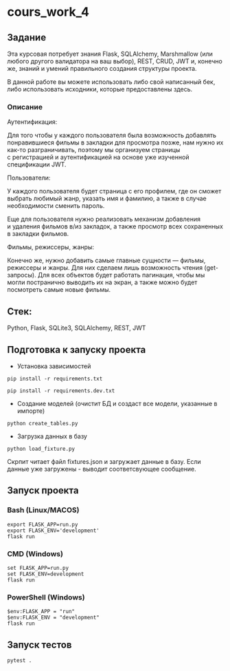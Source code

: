 # cours_work_4

## Задание

Эта курсовая потребует знания Flask, SQLAlchemy, Marshmallow (или любого другого валидатора на ваш выбор), 
REST, CRUD, JWT и, конечно же, знаний и умений правильного создания структуры проекта.

В данной работе вы можете использовать либо свой написанный бек, либо использовать исходники, которые предоставлены здесь.

### Описание

Аутентификация:

Для того чтобы у каждого пользователя была возможность добавлять понравившиеся фильмы в закладки для просмотра позже, 
нам нужно их как-то разграничивать, поэтому мы организуем страницы с регистрацией и аутентификацией 
на основе уже изученной спецификации JWT.

Пользователи:

У каждого пользователя будет страница с его профилем, где он сможет выбрать любимый жанр, указать имя и фамилию, 
а также в случае необходимости сменить пароль.

Еще для пользователя нужно реализовать механизм добавления и удаления фильмов в/из закладок, 
а также просмотр всех сохраненных в закладки фильмов.

Фильмы, режиссеры, жанры:

Конечно же, нужно добавить самые главные сущности — фильмы, режиссеры и жанры. 
Для них сделаем лишь возможность чтения (get-запросы).
Для всех объектов будет работать пагинация, чтобы мы могли постранично выводить их на экран, 
а также можно будет посмотреть самые новые фильмы.

## Стек:
Python, Flask, SQLite3, SQLAlchemy, REST, JWT

## Подготовка к запуску проекта
- Установка зависимостей
```shell
pip install -r requirements.txt

pip install -r requirements.dev.txt
```

- Создание моделей (очистит БД и создаст все модели, указанные в импорте)
```shell
python create_tables.py
```

- Загрузка данных в базу
```shell
python load_fixture.py
```
Скрпит читает файл fixtures.json и загружает данные в базу. Если данные уже загружены - выводит соответсвующее сообщение. 

## Запуск проекта

### Bash (Linux/MACOS)
```shell
export FLASK_APP=run.py
export FLASK_ENV='development'
flask run
```

### CMD (Windows)
```shell
set FLASK_APP=run.py
set FLASK_ENV=development
flask run
```

### PowerShell (Windows)
```shell
$env:FLASK_APP = "run"
$env:FLASK_ENV = "development"
flask run
```

## Запуск тестов
```shell
pytest .
```
